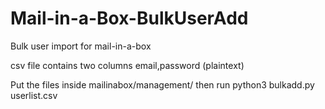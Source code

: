 # Mail-in-a-Box-BulkUserAdd
Bulk user import for mail-in-a-box

csv file contains two columns email,password (plaintext)

Put the files inside mailinabox/management/ then run python3 bulkadd.py userlist.csv

